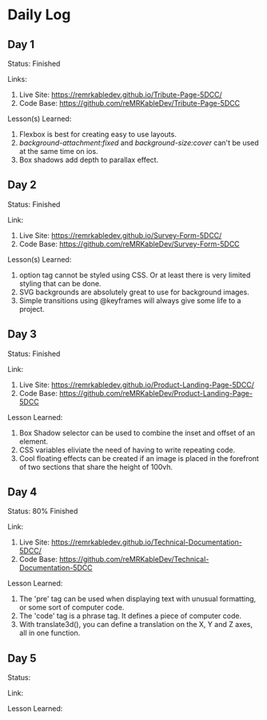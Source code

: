 # Daily Log

## Day 1
Status: Finished

Links: 

1. Live Site: https://remrkabledev.github.io/Tribute-Page-5DCC/
2. Code Base: https://github.com/reMRKableDev/Tribute-Page-5DCC
   
Lesson(s) Learned: 

1. Flexbox is best for creating easy to use layouts.
2. *background-attachment:fixed* and *background-size:cover* can't be used at the same time on ios.
3. Box shadows add depth to parallax effect.



## Day 2
Status: Finished

Link:

1. Live Site: https://remrkabledev.github.io/Survey-Form-5DCC/
2. Code Base: https://github.com/reMRKableDev/Survey-Form-5DCC

Lesson(s) Learned: 

1. option tag cannot be styled using CSS. Or at least there is very limited styling that can be done.
2. SVG backgrounds are absolutely great to use for background images.
3. Simple transitions using @keyframes will always give some life to a project.

## Day 3
Status: Finished

Link:

1. Live Site: https://remrkabledev.github.io/Product-Landing-Page-5DCC/
2. Code Base: https://github.com/reMRKableDev/Product-Landing-Page-5DCC

Lesson Learned: 

1. Box Shadow selector can be used to combine the inset and offset of an element.
2. CSS variables eliviate the need of having to write repeating code.
3. Cool floating effects can be created if an image is placed in the forefront of two sections that share the height of 100vh.

## Day 4
Status: 80% Finished

Link:

1. Live Site: https://remrkabledev.github.io/Technical-Documentation-5DCC/
2. Code Base: https://github.com/reMRKableDev/Technical-Documentation-5DCC

Lesson Learned: 

1. The 'pre' tag can be used when displaying text with unusual formatting, or some sort of computer code.
2. The 'code' tag is a phrase tag. It defines a piece of computer code.
3. With translate3d(), you can define a translation on the X, Y and Z axes, all in one function.

## Day 5
Status:

Link:

Lesson Learned: 
